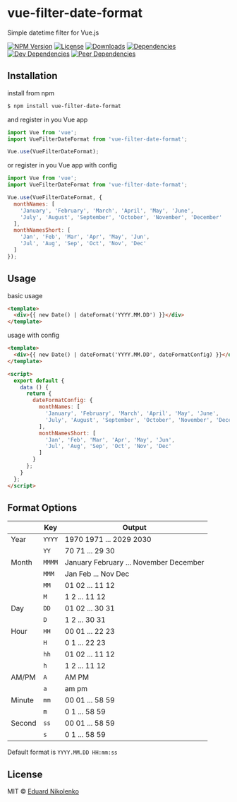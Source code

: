 # vue-filter-date-format
Simple datetime filter for Vue.js

[![NPM Version](https://img.shields.io/npm/v/vue-filter-date-format.svg)](https://www.npmjs.com/package/vue-filter-date-format)
[![License](https://img.shields.io/npm/l/vue-filter-date-format.svg)](/LICENSE)
[![Downloads](https://img.shields.io/npm/dm/vue-filter-date-format.svg)](https://npmcharts.com/compare/vue-filter-date-format?minimal=true)
[![Dependencies](https://img.shields.io/david/eduardnikolenko/vue-filter-date-format.svg)](https://david-dm.org/eduardnikolenko/vue-filter-date-format)
[![Dev Dependencies](https://img.shields.io/david/dev/eduardnikolenko/vue-filter-date-format.svg)](https://david-dm.org/eduardnikolenko/vue-filter-date-format/?type=dev)
[![Peer Dependencies](https://img.shields.io/david/peer/eduardnikolenko/vue-filter-date-format.svg)](https://david-dm.org/eduardnikolenko/vue-filter-date-format/?type=peer)

## Installation

install from npm
```bash
$ npm install vue-filter-date-format
```
and register in you Vue app
```js
import Vue from 'vue';
import VueFilterDateFormat from 'vue-filter-date-format';

Vue.use(VueFilterDateFormat);
```
or register in you Vue app with config
```js
import Vue from 'vue';
import VueFilterDateFormat from 'vue-filter-date-format';

Vue.use(VueFilterDateFormat, {
  monthNames: [
    'January', 'February', 'March', 'April', 'May', 'June',
    'July', 'August', 'September', 'October', 'November', 'December'
  ],
  monthNamesShort: [
    'Jan', 'Feb', 'Mar', 'Apr', 'May', 'Jun',
    'Jul', 'Aug', 'Sep', 'Oct', 'Nov', 'Dec'
  ]
});
```

## Usage

basic usage
```html
<template>
  <div>{{ new Date() | dateFormat('YYYY.MM.DD') }}</div>
</template>
```

usage with config
```html
<template>
  <div>{{ new Date() | dateFormat('YYYY.MM.DD', dateFormatConfig) }}</div>
</template>

<script>
  export default {
    data () {
      return {
        dateFormatConfig: {
          monthNames: [
            'January', 'February', 'March', 'April', 'May', 'June',
            'July', 'August', 'September', 'October', 'November', 'December'
          ],
          monthNamesShort: [
            'Jan', 'Feb', 'Mar', 'Apr', 'May', 'Jun',
            'Jul', 'Aug', 'Sep', 'Oct', 'Nov', 'Dec'
          ]
        }
      };
    }
  };
</script>
```

## Format Options

|        | Key    | Output                                 |
| ------ | ------ | -------------------------------------- |
| Year   | `YYYY` | 1970 1971 ... 2029 2030                |
|        | `YY`   | 70 71 ... 29 30                        |
| Month  | `MMMM` | January February ... November December |
|        | `MMM`  | Jan Feb ... Nov Dec                    |
|        | `MM`   | 01 02 ... 11 12                        |
|        | `M`    | 1 2 ... 11 12                          |
| Day    | `DD`   | 01 02 ... 30 31                        |
|        | `D`    | 1 2 ... 30 31                          |
| Hour   | `HH`   | 00 01 ... 22 23                        |
|        | `H`    | 0 1 ... 22 23                          |
|        | `hh`   | 01 02 ... 11 12                        |
|        | `h`    | 1 2 ... 11 12                          |
| AM/PM  | `A`    | AM PM                                  |
|        | `a`    | am pm                                  |
| Minute | `mm`   | 00 01 ... 58 59                        |
|        | `m`    | 0 1 ... 58 59                          |
| Second | `ss`   | 00 01 ... 58 59                        |
|        | `s`    | 0 1 ... 58 59                          |

Default format is `YYYY.MM.DD HH:mm:ss`

## License

MIT © [Eduard Nikolenko](https://github.com/eduardnikolenko)
